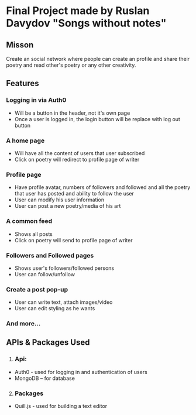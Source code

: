 # Final Project made by Ruslan Davydov "Songs without notes"

## Misson

Create an social network where people can create an profile and share their poetry and read other's poetry or any other creativity. 

## Features 

### Logging in via Auth0
- Will be a button in the header, not it's own page
- Once a user is logged in, the login button will be replace with log out button

### A home page
- Will have all the content of users that user subscribed 
- Click on poetry will redirect to profile page of writer

### Profile page
- Have profile avatar, numbers of followers and followed and all the poetry that user has posted and ability to follow the user
- User can modify his user information
- User can post a new poetry/media of his art

### A common feed
- Shows all posts 
- Click on poetry will send to profile page of writer

### Followers and Followed pages
- Shows user's followers/followed persons
- User can follow/unfollow

### Create a post pop-up
- User can write text, attach images/video
- User can edit styling as he wants

### And more...

## APIs & Packages Used

1. ### Api: 
  - Auth0 - used for logging in and authentication of users
  - MongoDB – for database

2. ### Packages
  - Quill.js - used for building a text editor